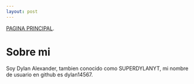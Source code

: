 ```yaml
---
layout: post
---
```



[PAGINA PRINCIPAL](./index.html).

# Sobre mi

Soy Dylan Alexander, tambien conocido como SUPERDYLANYT,
mi nombre de usuario en github es dylan14567.


